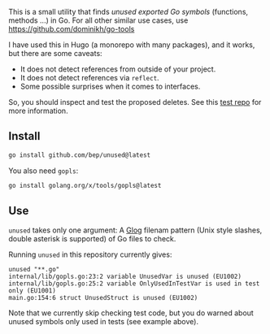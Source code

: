 This is a small utility that finds _unused exported Go symbols_ (functions, methods ...) in Go. For all other similar use cases, use https://github.com/dominikh/go-tools

I have used this in Hugo (a monorepo with many packages), and it works, but there are some caveats:

* It does not detect references from outside of your project.
* It does not detect references via `reflect`.
* Some possible surprises when it comes to interfaces.

So, you should inspect and test the proposed deletes. See this [test repo](https://github.com/bep/unused-test) for more information.

## Install

```bash
go install github.com/bep/unused@latest
```

You also need `gopls`:

```bash
go install golang.org/x/tools/gopls@latest
```

## Use

`unused` takes only one argument: A [Glog](https://github.com/gobwas/glob) filenam pattern (Unix style slashes, double asterisk is supported) of Go files to check.

Running `unused` in this repository currently gives:

```
unused "**.go"                                                                       
internal/lib/gopls.go:23:2 variable UnusedVar is unused (EU1002)
internal/lib/gopls.go:25:2 variable OnlyUsedInTestVar is used in test only (EU1001)
main.go:154:6 struct UnusedStruct is unused (EU1002)
```

Note that we currently skip checking test code, but you do warned about unused symbols only used in tests (see example above).